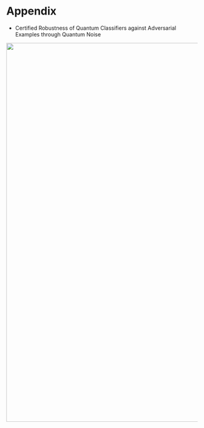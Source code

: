 # Appendix

- Certified Robustness of Quantum Classifiers against Adversarial Examples through Quantum Noise

<img src="https://github.com/huckiyang/robustness-qml/blob/main/proof.png" width="1000">
